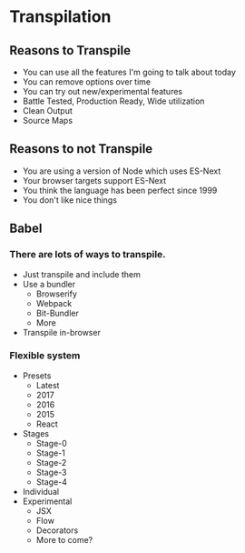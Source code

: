 # Transpilation

## Reasons to Transpile
- You can use all the features I'm going to talk about today
- You can remove options over time
- You can try out new/experimental features
- Battle Tested, Production Ready, Wide utilization
- Clean Output
- Source Maps

## Reasons to not Transpile
- You are using a version of Node which uses ES-Next
- Your browser targets support ES-Next
- You think the language has been perfect since 1999
- You don't like nice things

## Babel
### There are lots of ways to transpile.
- Just transpile and include them
- Use a bundler
  - Browserify
  - Webpack
  - Bit-Bundler
  - More
- Transpile in-browser

### Flexible system
- Presets
  - Latest
  - 2017
  - 2016
  - 2015
  - React
- Stages
  - Stage-0
  - Stage-1
  - Stage-2
  - Stage-3
  - Stage-4
- Individual
- Experimental
  - JSX
  - Flow
  - Decorators
  - More to come?
